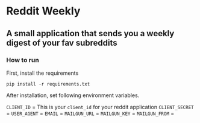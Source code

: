 # Reddit Weekly

## A small application that sends you a weekly digest of your fav subreddits

### How to run

First, install the requirements

`pip install -r requirements.txt`

After installation, set following environment variables. 

`CLIENT_ID` = This is your `client_id` for your reddit application
`CLIENT_SECRET` = 
`USER_AGENT` = 
`EMAIL` = 
`MAILGUN_URL` = 
`MAILGUN_KEY` = 
`MAILGUN_FROM` = 
